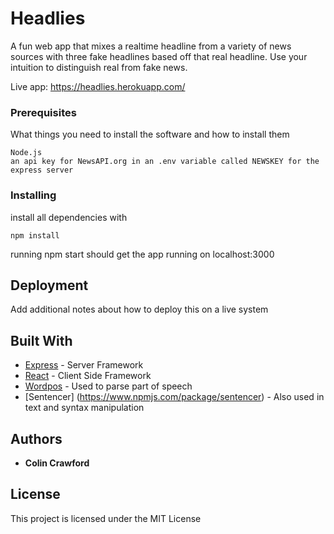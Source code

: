# Headlies

A fun web app that mixes a realtime headline from a variety of news sources with three fake headlines based off that real headline. Use your intuition to distinguish real from fake news. 

Live app: https://headlies.herokuapp.com/

### Prerequisites

What things you need to install the software and how to install them

```
Node.js
an api key for NewsAPI.org in an .env variable called NEWSKEY for the express server
```

### Installing

install all dependencies with 

```
npm install
```

running npm start should get the app running on localhost:3000


## Deployment

Add additional notes about how to deploy this on a live system

## Built With

* [Express](https://expressjs.com/) - Server Framework
* [React](https://react.foundation/) - Client Side Framework
* [Wordpos](https://github.com/moos/wordpos) - Used to parse part of speech
* [Sentencer] (https://www.npmjs.com/package/sentencer) - Also used in text and syntax manipulation

## Authors

* **Colin Crawford**

## License

This project is licensed under the MIT License 